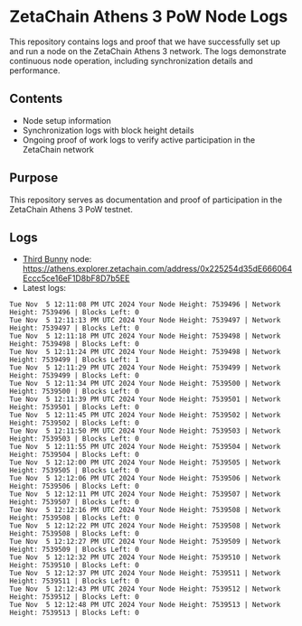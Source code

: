 # ZetaChain Athens 3 PoW Node Logs
This repository contains logs and proof that we have successfully set up and run a node on the ZetaChain Athens 3 network. The logs demonstrate continuous node operation, including synchronization details and performance.

## Contents
- Node setup information
- Synchronization logs with block height details
- Ongoing proof of work logs to verify active participation in the ZetaChain network

## Purpose
This repository serves as documentation and proof of participation in the ZetaChain Athens 3 PoW testnet.

## Logs

- [Third Bunny](https://thirdbunny.xyz/) node: https://athens.explorer.zetachain.com/address/0x225254d35dE666064Eccc5ce16eF1D8bF8D7b5EE
- Latest logs:
```
Tue Nov  5 12:11:08 PM UTC 2024 Your Node Height: 7539496 | Network Height: 7539496 | Blocks Left: 0
Tue Nov  5 12:11:13 PM UTC 2024 Your Node Height: 7539497 | Network Height: 7539497 | Blocks Left: 0
Tue Nov  5 12:11:18 PM UTC 2024 Your Node Height: 7539498 | Network Height: 7539498 | Blocks Left: 0
Tue Nov  5 12:11:24 PM UTC 2024 Your Node Height: 7539498 | Network Height: 7539499 | Blocks Left: 1
Tue Nov  5 12:11:29 PM UTC 2024 Your Node Height: 7539499 | Network Height: 7539499 | Blocks Left: 0
Tue Nov  5 12:11:34 PM UTC 2024 Your Node Height: 7539500 | Network Height: 7539500 | Blocks Left: 0
Tue Nov  5 12:11:39 PM UTC 2024 Your Node Height: 7539501 | Network Height: 7539501 | Blocks Left: 0
Tue Nov  5 12:11:45 PM UTC 2024 Your Node Height: 7539502 | Network Height: 7539502 | Blocks Left: 0
Tue Nov  5 12:11:50 PM UTC 2024 Your Node Height: 7539503 | Network Height: 7539503 | Blocks Left: 0
Tue Nov  5 12:11:55 PM UTC 2024 Your Node Height: 7539504 | Network Height: 7539504 | Blocks Left: 0
Tue Nov  5 12:12:00 PM UTC 2024 Your Node Height: 7539505 | Network Height: 7539505 | Blocks Left: 0
Tue Nov  5 12:12:06 PM UTC 2024 Your Node Height: 7539506 | Network Height: 7539506 | Blocks Left: 0
Tue Nov  5 12:12:11 PM UTC 2024 Your Node Height: 7539507 | Network Height: 7539507 | Blocks Left: 0
Tue Nov  5 12:12:16 PM UTC 2024 Your Node Height: 7539508 | Network Height: 7539508 | Blocks Left: 0
Tue Nov  5 12:12:22 PM UTC 2024 Your Node Height: 7539508 | Network Height: 7539508 | Blocks Left: 0
Tue Nov  5 12:12:27 PM UTC 2024 Your Node Height: 7539509 | Network Height: 7539509 | Blocks Left: 0
Tue Nov  5 12:12:32 PM UTC 2024 Your Node Height: 7539510 | Network Height: 7539510 | Blocks Left: 0
Tue Nov  5 12:12:37 PM UTC 2024 Your Node Height: 7539511 | Network Height: 7539511 | Blocks Left: 0
Tue Nov  5 12:12:43 PM UTC 2024 Your Node Height: 7539512 | Network Height: 7539512 | Blocks Left: 0
Tue Nov  5 12:12:48 PM UTC 2024 Your Node Height: 7539513 | Network Height: 7539513 | Blocks Left: 0
```

